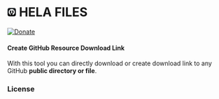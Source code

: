 <h1> <img src="https://github.com/MinhasKamal/DownGit/raw/master/res/images/downgit.png" width="20" height=auto /> HELA FILES </h1>

[![Donate](https://img.shields.io/badge/Donate-PayPal-green.svg)](https://www.paypal.com/donate/?business=5KR6BA9MYTM62&no_recurring=0&currency_code=USD)

#### Create GitHub Resource Download Link

With this tool you can directly download or create download link to any GitHub **public directory or file**.

### License

